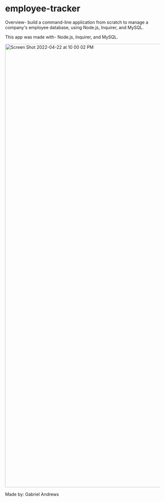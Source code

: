 # employee-tracker

Overview- build a command-line application from scratch to manage a company's employee database, using Node.js, Inquirer, and MySQL.

This app was made with- Node.js, Inquirer, and MySQL.

<img width="1440" alt="Screen Shot 2022-04-22 at 10 00 02 PM" src="https://user-images.githubusercontent.com/91432905/164863018-10a653df-fcf4-4cb6-9cf8-2b28b8aa94a0.png">

Made by: Gabriel Andrews
